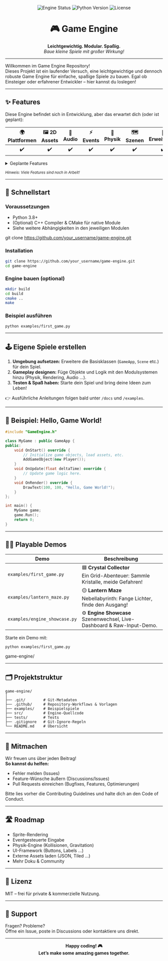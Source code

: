 
<p align="center">
    <img src="https://img.shields.io/badge/engine-alpha-blueviolet?style=for-the-badge" alt="Engine Status"/>
    <img src="https://img.shields.io/badge/python-3.8%2B-green?style=for-the-badge" alt="Python Version"/>
    <img src="https://img.shields.io/badge/license-MIT-yellow?style=for-the-badge" alt="License"/>
</p>

<h1 align="center">🎮 Game Engine</h1>

<p align="center">
    <b>Leichtgewichtig. Modular. Spaßig.</b><br>
    <i>Baue kleine Spiele mit großer Wirkung!</i>
</p>

---

Willkommen im Game Engine Repository!<br>
Dieses Projekt ist ein laufender Versuch, eine leichtgewichtige und dennoch robuste Game Engine für einfache, spaßige Spiele zu bauen. Egal ob Einsteiger oder erfahrener Entwickler – hier kannst du loslegen!

---

## ✨ Features


Diese Engine befindet sich in Entwicklung, aber das erwartet dich (oder ist geplant):


| 🌍 Plattformen | 🖼️ 2D Assets | 🎹 Audio | ⚡ Events | 🧲 Physik | 🗺️ Szenen | 🔌 Erweiterbar |
|:-------------:|:------------:|:--------:|:--------:|:---------:|:--------:|:--------------:|
| ✔️            | ✔️           | ✔️       | ✔️       | ✔️        | ✔️       | ✔️             |

<details>
<summary>Geplante Features</summary>

- Cross-platform support
- 2D Asset Management
- Event System
- Physics Engine
- Audio System
- Scene Management
- Extensible
</details>


<sub><i>Hinweis: Viele Features sind noch in Arbeit!</i></sub>

---

## 🚀 Schnellstart

### Voraussetzungen


* Python 3.8+
* (Optional) C++ Compiler & CMake für native Module
* Siehe weitere Abhängigkeiten in den jeweiligen Modulen

git clone https://github.com/your_username/game-engine.git

### Installation

```bash
git clone https://github.com/your_username/game-engine.git
cd game-engine
```

### Engine bauen (optional)
```bash
mkdir build
cd build
cmake ..
make
```

### Beispiel ausführen
```bash
python examples/first_game.py
```


---

## 🕹️ Eigene Spiele erstellen

1. **Umgebung aufsetzen:** Erweitere die Basisklassen (`GameApp`, `Scene` etc.) für dein Spiel.
2. **Gameplay designen:** Füge Objekte und Logik mit den Modulsystemen hinzu (Physik, Rendering, Audio ...).
3. **Testen & Spaß haben:** Starte dein Spiel und bring deine Ideen zum Leben!

👉 Ausführliche Anleitungen folgen bald unter `/docs` und `/examples`.

---

## 🧩 Beispiel: Hello, Game World!

```cpp
#include "GameEngine.h"

class MyGame : public GameApp {
public:
    void OnStart() override {
        // Initialize game objects, load assets, etc.
        AddGameObject(new Player());
    }
    void OnUpdate(float deltaTime) override {
        // Update game logic here.
    }
    void OnRender() override {
        DrawText(100, 100, "Hello, Game World!");
    }
};

int main() {
    MyGame game;
    game.Run();
    return 0;
}
```


---

## 🕵️‍♂️ Playable Demos

| Demo | Beschreibung |
|------|--------------|
| `examples/first_game.py` | 🟦 **Crystal Collector**<br>Ein Grid-Abenteuer: Sammle Kristalle, meide Gefahren! |
| `examples/lantern_maze.py` | 🟡 **Lantern Maze**<br>Nebellabyrinth: Fange Lichter, finde den Ausgang! |
| `examples/engine_showcase.py` | ⚙️ **Engine Showcase**<br>Szenenwechsel, Live-Dashboard & Raw-Input-Demo. |

Starte ein Demo mit:
```bash
python examples/first_game.py
```

game-engine/

---

## 🗂️ Projektstruktur

```plaintext
game-engine/
│
├── .git/        # Git-Metadaten
├── .github/     # Repository-Workflows & Vorlagen
├── examples/    # Beispielspiele
├── src/         # Engine-Quellcode
├── tests/       # Tests
├── .gitignore   # Git-Ignore-Regeln
└── README.md    # Übersicht
```


---

## 🤝 Mitmachen

Wir freuen uns über jeden Beitrag!<br>
**So kannst du helfen:**

- Fehler melden (Issues)
- Feature-Wünsche äußern (Discussions/Issues)
- Pull Requests einreichen (Bugfixes, Features, Optimierungen)

Bitte lies vorher die Contributing Guidelines und halte dich an den Code of Conduct.

---

## 🛣️ Roadmap

- Sprite-Rendering
- Eventgesteuerte Eingabe
- Physik-Engine (Kollisionen, Gravitation)
- UI-Framework (Buttons, Labels ...)
- Externe Assets laden (JSON, Tiled ...)
- Mehr Doku & Community


---

## 📝 Lizenz

MIT – frei für private & kommerzielle Nutzung.

---

## 💬 Support

Fragen? Probleme?<br>
Öffne ein Issue, poste in Discussions oder kontaktiere uns direkt.

---

<p align="center">
    <b>Happy coding! 🎮<br>Let’s make some amazing games together.</b>
</p>
